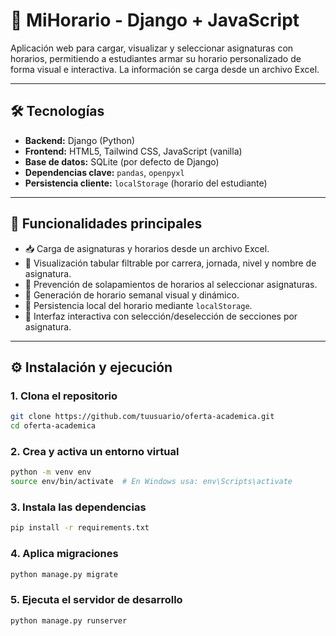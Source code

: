 # 📘 MiHorario - Django + JavaScript

Aplicación web para cargar, visualizar y seleccionar asignaturas con horarios, permitiendo a estudiantes armar su horario personalizado de forma visual e interactiva. La información se carga desde un archivo Excel.

---

## 🛠 Tecnologías

- **Backend:** Django (Python)
- **Frontend:** HTML5, Tailwind CSS, JavaScript (vanilla)
- **Base de datos:** SQLite (por defecto de Django)
- **Dependencias clave:** `pandas`, `openpyxl`
- **Persistencia cliente:** `localStorage` (horario del estudiante)

---

## 🚀 Funcionalidades principales

- 📥 Carga de asignaturas y horarios desde un archivo Excel.
- 📄 Visualización tabular filtrable por carrera, jornada, nivel y nombre de asignatura.
- 🧠 Prevención de solapamientos de horarios al seleccionar asignaturas.
- 🎨 Generación de horario semanal visual y dinámico.
- 💾 Persistencia local del horario mediante `localStorage`.
- 🔄 Interfaz interactiva con selección/deselección de secciones por asignatura.

---

## ⚙️ Instalación y ejecución

### 1. Clona el repositorio

```bash
git clone https://github.com/tuusuario/oferta-academica.git
cd oferta-academica
```
### 2. Crea y activa un entorno virtual

```bash
python -m venv env
source env/bin/activate  # En Windows usa: env\Scripts\activate
```
### 3. Instala las dependencias

```bash
pip install -r requirements.txt
```
### 4. Aplica migraciones

```bash
python manage.py migrate
```
### 5. Ejecuta el servidor de desarrollo

```bash
python manage.py runserver
```
